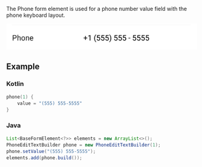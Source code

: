 The Phone form element is used for a phone number value field with the phone keyboard layout.

![Example](/images/Phone.PNG)

## Example

### Kotlin
```kotlin
phone(1) {
    value = "(555) 555-5555"
}
```

### Java
```java
List<BaseFormElement<?>> elements = new ArrayList<>();
PhoneEditTextBuilder phone = new PhoneEditTextBuilder(1);
phone.setValue("(555) 555-5555");
elements.add(phone.build());
```